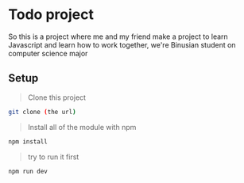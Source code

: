 # Todo project

So this is a project where me and my friend make a project to learn Javascript and learn how to work together, 
we're Binusian student on computer science major

## Setup
> Clone this project
```sh
git clone (the url)
```
> Install all of the module with npm
```sh
npm install
```
> try to run it first
```sh
npm run dev
```
